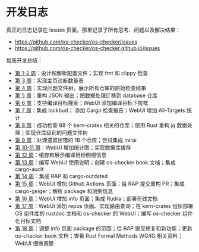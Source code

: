 # 开发日志

真正的日志记录在 issues 页面，那里记录了所有思考、问题以及解决结果：

* <https://github.com/os-checker/os-checker/issues>
* <https://github.com/os-checker/os-checker.github.io/issues>


每周开发总结：

- [第 1-2 周](https://github.com/os-checker/os-checker/blob/3fdf88db57403949f95c3034608481d64db80764/assets/development-logs.md)：设计和解析配置文件；实现 fmt 和 clippy 检查
- [第 3 周](https://github.com/os-checker/os-checker/discussions/15)：实现主页诊断数量表
- [第 4 周](https://github.com/os-checker/os-checker/discussions/20)：实现问题文件树，展示所有仓库的原始检查结果
- [第 5 周](https://github.com/os-checker/os-checker/discussions/24)：重构 JSON 输出；把数据处理迁移到 database 仓库
- [第 6 周](https://github.com/os-checker/os-checker/discussions/32)：支持编译目标搜索；WebUI 添加编译目标下拉框
- [第 7 周](https://github.com/os-checker/os-checker/discussions/41)：集成 lockbud； 添加 Cargo 检查报告；WebUI 增加 All-Targets 统计
- [第 8 周](https://github.com/os-checker/os-checker/discussions/66)：成功检查 88 个 kern-crates 相关的仓库；使用 Rust 重构 jq 数据处理；实现仓库级别的问题文件树
- [第 9 周](https://github.com/os-checker/os-checker/discussions/90)：处理遗留出错的 18 个仓库；尝试集成 mirai
- [第 10-11 周](https://github.com/os-checker/os-checker/discussions/104)：WebUI 增加统计图；实现数据库缓存
- [第 12 周](https://github.com/os-checker/os-checker/discussions/121)：缓存和展示编译目标明细信息
- [第 13 周](https://github.com/os-checker/os-checker/discussions/136)：编写 WebUI 使用说明；创建 os-checker book 文档；集成 cargo-audit
- [第 14 周](https://github.com/os-checker/os-checker/discussions/145)：集成 RAP 和 cargo-outdated
- [第 15 周](https://github.com/os-checker/os-checker/discussions/159)：WebUI 增加 Github Actions 页面；给 RAP 提交重构 PR；集成 cargo-geiger；解析 package 和测例信息
- [第 16 周](https://github.com/os-checker/os-checker/discussions/163)：WebUI 增加 info 页面；集成 Rudra；部署在线文档
- [第 17 周](https://github.com/os-checker/os-checker/discussions/164)：WebUI 添加 repos 页面、实现路由查询；在 kern-crates 组织部署 OS 组件库的 rustdoc 文档和 os-checker 的 WebUI；编写 os-checker 组件化目标文档
- [第 18 周](https://github.com/os-checker/os-checker/discussions/170)：调整 info 页面 package 的范围；给 RAP 提交修复和新功能；更新 os-checker book 文档；查看 Rust Formal Methods WG/IG 相关资料；WebUI 细微调整
